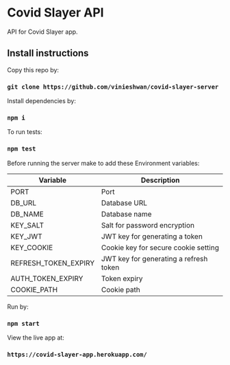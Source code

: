# Covid Slayer API

API for Covid Slayer app.

## Install instructions

Copy this repo by:

### `git clone https://github.com/vinieshwan/covid-slayer-server`

Install dependencies by:

### `npm i`

To run tests:

### `npm test`

Before running the server make to add these Environment variables:

| Variable             | Description                            |
| -------------------- | -------------------------------------- |
| PORT                 | Port                                   |
| DB_URL               | Database URL                           |
| DB_NAME              | Database name                          |
| KEY_SALT             | Salt for password encryption           |
| KEY_JWT              | JWT key for generating a token         |
| KEY_COOKIE           | Cookie key for secure cookie setting   |
| REFRESH_TOKEN_EXPIRY | JWT key for generating a refresh token |
| AUTH_TOKEN_EXPIRY    | Token expiry                           |
| COOKIE_PATH          | Cookie path                            |

Run by:

### `npm start`

View the live app at:

### `https://covid-slayer-app.herokuapp.com/`
